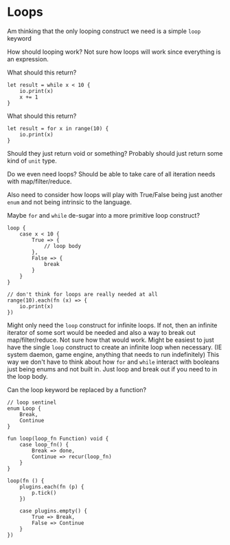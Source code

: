 # Loops

Am thinking that the only looping construct we need is a simple `loop` keyword

How should looping work?
Not sure how loops will work since everything is an expression.

What should this return?
```text
let result = while x < 10 {
	io.print(x)
	x += 1
}
```

What should this return?
```text
let result = for x in range(10) {
	io.print(x)
}
```

Should they just return void or something?
Probably should just return some kind of `unit` type.

Do we even need loops?
Should be able to take care of all iteration needs with map/filter/reduce.

Also need to consider how loops will play with True/False being just another `enum` and not being intrinsic to the language.

Maybe `for` and `while` de-sugar into a more primitive loop construct?
```text
loop {
	case x < 10 {
		True => {
			// loop body
		},
		False => {
			break
		}
	}
}

// don't think for loops are really needed at all
range(10).each(fn (x) => {
	io.print(x)
})
```

Might only need the `loop` construct for infinite loops.
If not, then an infinite iterator of some sort would be needed and also a way to break out map/filter/reduce.
Not sure how that would work.
Might be easiest to just have the single `loop` construct to create an infinite loop when necessary. (IE system daemon, game engine, anything that needs to run indefinitely)
This way we don't have to think about how `for` and `while` interact with booleans just being enums and not built in.
Just loop and break out if you need to in the loop body.

Can the loop keyword be replaced by a function?

```
// loop sentinel
enum Loop {
	Break,
	Continue
}

fun loop(loop_fn Function) void {
	case loop_fn() {
		Break => done,
		Continue => recur(loop_fn)
	}
}

loop(fn () {
	plugins.each(fn (p) {
		p.tick()
	})

	case plugins.empty() {
		True => Break,
		False => Continue
	}
})
```